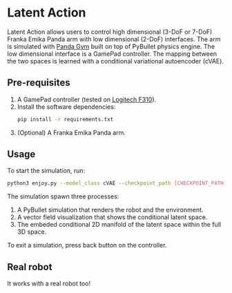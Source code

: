 # Latent Action

Latent Action allows users to control high dimensional (3-DoF or 7-DoF) Franka Emika Panda arm with low dimensional (2-DoF) interfaces. The arm is simulated with [Panda Gym](https://github.com/qgallouedec/panda-gym) built on top of PyBullet physics engine. The low dimensional interface is a GamePad controller. The mapping between the two spaces is learned with a conditional variational autoencoder (cVAE).

## Pre-requisites

1. A GamePad controller (tested on [Logitech F310](https://www.amazon.com/gp/product/B003VAHYQY/r)).
2. Install the software dependencies:
	```bash
	pip install -r requirements.txt
	```
3. (Optional) A Franka Emika Panda arm.

## Usage

To start the simulation, run:
```bash
python3 enjoy.py --model_class cVAE --checkpoint_path [CHECKPOINT_PATH]
```

The simulation spawn three processes:
1. A PyBullet simulation that renders the robot and the environment.
2. A vector field visualization that shows the conditional latent space.
3. The embeded conditional 2D manifold of the latent space within the full 3D space.

To exit a simulation, press back button on the controller.

## Real robot
It works with a real robot too!